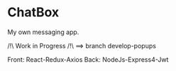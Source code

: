 # ChatBox
My own messaging app.

/!\ Work in Progress /!\ ==> branch develop-popups



Front: React-Redux-Axios
Back: NodeJs-Express4-Jwt
